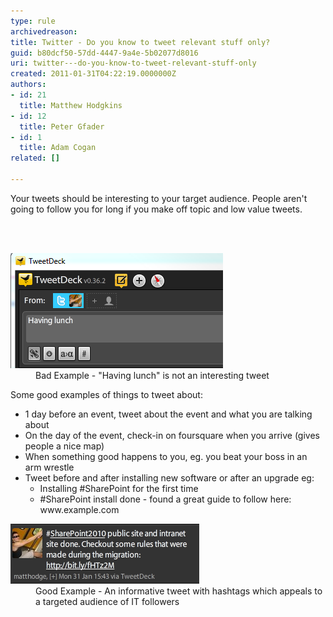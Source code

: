 ```yaml
---
type: rule
archivedreason: 
title: Twitter - Do you know to tweet relevant stuff only?
guid: b80dcf50-57dd-4447-9a4e-5b02077d8016
uri: twitter---do-you-know-to-tweet-relevant-stuff-only
created: 2011-01-31T04:22:19.0000000Z
authors:
- id: 21
  title: Matthew Hodgkins
- id: 12
  title: Peter Gfader
- id: 1
  title: Adam Cogan
related: []

---
```




  <div>Your tweets should be interesting to your target audience. People aren't going to follow you for long if you make off topic and low value tweets.<br></div>

<br><excerpt class='endintro'></excerpt><br>
<dl class="badImage"><dt><img src="twitter-boring-tweet.png" alt="" /></dt><dd> Bad Example - "Having lunch" is not an interesting tweet<br> </dd></dl><p>Some good examples of things to tweet about:</p><ul><li>1 day before an event, tweet about the event and what you are talking about </li><li>On the day of the event, check-in on foursquare when you arrive (gives people a nice map) </li><li>When something good happens to you, eg. you beat your boss in an arm wrestle  </li><li>Tweet before and after installing new software or after an upgrade eg:<br> 
               <ul><li>Installing #SharePoint for the first time </li><li>#SharePoint install done - found a great guide to follow here: www.example.com​ </li></ul></li></ul><dl class="goodImage"><dt><img src="twitter-goodtweet.png" alt="" /></dt><dd>Good Example - An informative tweet with hashtags which appeals to a targeted audience of IT followers</dd> 
</dl>


